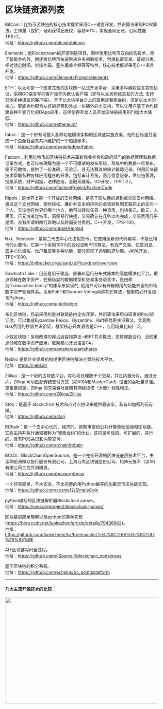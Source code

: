 # 区块链资源列表

BitCoin：比特币区块链的核心技术框架采用C++语言开发，共识算法采用POW算法，工作量（挖矿）证明获得记账权，容错50%，实现全网记账，公网性能TPS<7。</br>
地址：https://github.com/bitcoin/bitcoin

Elements：是Blockstream的开源侧链项目，同样使用比特币双向挂钩技术，除了智能合约外，他还给比特币快速带来许多创新技术，包括私密交易、证据分离、相对锁定时间、新操作码、签名覆盖金额等等特性。核心技术框架采用C++语言开发。</br>
地址：https://github.com/ElementsProject/elements

ETH：以太坊是一个图灵完备的区块链一站式开发平台，采用多种编程语言实现协议，采用GO语言写的客户端作为默认客户端（即与以太坊网络交互的方法, 支持其他多种语言的客户端）。基于以太坊平台之上的应用是智能合约，这是以太坊的核心。智能合约配合友好的界面和外加一些额外的小支持，可以让用户基于合约搭建各种千变万化的DApp应用，这样使得开发人员开发区块链应用的门槛大大降低。</br>
地址：https://github.com/ethereum/

fabric：是一个带有可插入各种功能模块架构的区块链实施方案，他的目标是打造成一个由全社会来共同维护的一个超级账本。</br>
地址：https://github.com/hyperledger/fabric

Factom：利用比特币的区块链技术来革新商业社会和政府部门的数据管理和数据记录方式，也可以被理解为是一个不可撤销的发布系统，系统中的数据一经发布，便不可撤销，提供了一份准确、可验证、且无法篡改的审计跟踪记录。利用区块链技术帮助各种各样应用程序的开发，包括审计系统，医疗信息记录，供应链管理，投票系统，财产契据，法律应用，金融系统等。GO开发，TPS：27。</br>
地址：https://github.com/FactomProject/FactomCode

Ripple：是世界上第一个开放的支付网络，是基于区块连的点到点全球支付网络。通过这个支付网络，使你轻松、廉价并安全的把你的金钱转账到互联网上的任何一个人，无论他在世界的哪个地方，他可以转账任意一种货币，包括美元、欧元、人民币、日元或者比特币，简便易行快捷，交易确认在几秒以内完成，交易费用几乎是零，没有所谓的跨行异地以及跨国支付费用。C++开发，TPS<100。</br>
地址：https://github.com/ripple/rippled

Nxt、Nextcoin：是第二代去中心化虚拟货币，它使用全新的代码编写，不是比特币的山寨币。它第一个采用100%的股权证明POS算法，有资产交易、任意消息、去中心化域名、帐户租赁等多种功能，部分实现了透明锻造功能。JAVA开发，TPS<1000。</br>
地址：https://bitbucket.org/JeanLucPicard/nxt/overview

Sawtooth Lake：目前是用于建造、部署和运行分布式账本的高度模块化平台，重点领域在数字资产，在锯齿湖的数据模型和交易事务语言中，是由称为“transaction family”的体系来实现的, 給用户可以有开箱即用的功能齐全的市场数字资产管理体系。采用PoET和Quorum Voting两种共识算法，框架核心开发语言Python。</br>
地址：https://github.com/intelledger

布比区块链，目前采用的是对联盟链内定向开源，共识算法采用自研发的Pool验证池，可以集成Byzantine Paxos、Byzantine、Raft等商用共识算法，实现免Gas费用的秒级共识验证，框架核心开发语言是C++，应用场景比较广泛。</br>

小蚁区块链：采用改进的拜占庭容错算法-dBFT共识算法，支持智能合约，目前重点领域在数字资产应用，框架核心开发语言C#。</br>
地址：https://github.com/antshares/antshares

Neblio 是给企业或者机构提供区块链解决方案的技术平台。</br>
地址：https://nebl.io/

Zilliqa：是一个新的区块链平台，每秒可处理数千个交易，并且内置分片。通过分片，Zilliqa 可以匹配传统支付方式（如VISA和MasterCard）设置的吞吐量基准。更重要的是，Zilliqa 的交易吞吐量随其网络规模（大致）线性增加。</br>
地址：https://github.com/Zilliqa/Zilliqa

Storj：是基于 blockchain 技术和点对点协议来提供最安全，私有和加密的云存储。 </br>
地址：https://github.com/storj

RChain：是一个去中心化的、经济的、抵制审查的公共计算基础设施和区块链。它将主持并执行通常被称为“智能合约”的计划。这将是可信的、可扩展的、并行的，具有POS共识和内容交付。</br>
地址：https://github.com/rchain/rchain

BCOS：BlockChainOpenSource，是一个完全开源的区块链底层技术平台，由深圳前海微众银行股份有限公司、上海万向区块链股份公司、矩阵元技术（深圳）有限公司三方共同研发。</br>
地址：https://github.com/bcosorg/bcos

一个非常简单，不大安全，不太完整的用Python编写的加密货币区块链实现。</br>
地址：https://github.com/cosme12/SimpleCoin

python编写的区块链解析器Blockchain parser。</br>
地址：https://pypi.org/project/blockchain-parser/

区块链的简单理解以及python的简单实现(https://blog.csdn.net/luokezhen/article/details/79436942)。</br>
地址：https://github.com/luokezhen/lkz/tree/master/%E5%8C%BA%E5%9D%97%E9%93%BE 

AI+区块链写码全过程。</br>
地址：https://github.com/llSourcell/blockchain_consensus

基于区块链的积分系统。</br>
地址：https://github.com/echplus/bc_pointsplatform

----
#### 几大主流开源技术的比较：
<div align=center><img src="https://github.com/jamess010/AIOpen/blob/master/pic/bc-compare.png" width="700" height="350" /></div>
</br>
